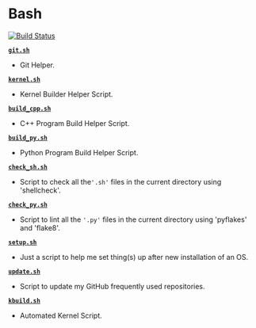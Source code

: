 # Bash

[![Build Status](https://travis-ci.com/crazyuploader/Bash.svg?branch=master)](https://travis-ci.com/crazyuploader/Bash)

**[`git.sh`](git.sh)**
* Git Helper.

**[`kernel.sh`](kernel.sh)**
* Kernel Builder Helper Script.

**[`build_cpp.sh`](build_cpp.sh)**
* C++ Program Build Helper Script.

**[`build_py.sh`](build_py.sh)**
* Python Program Build Helper Script.

**[`check_sh.sh`](check_sh.sh)**
* Script to check all the`'.sh'` files in the current directory using 'shellcheck'.

**[`check_py.sh`](check_py)**
* Script to lint all the `'.py'` files in the current directory using 'pyflakes' and 'flake8'.

**[`setup.sh`](setup.sh)**
* Just a script to help me set thing(s) up after new installation of an OS.

**[`update.sh`](update.sh)**
* Script to update my GitHub frequently used repositories.

**[`kbuild.sh`](kbuild.sh)**
* Automated Kernel Script.

